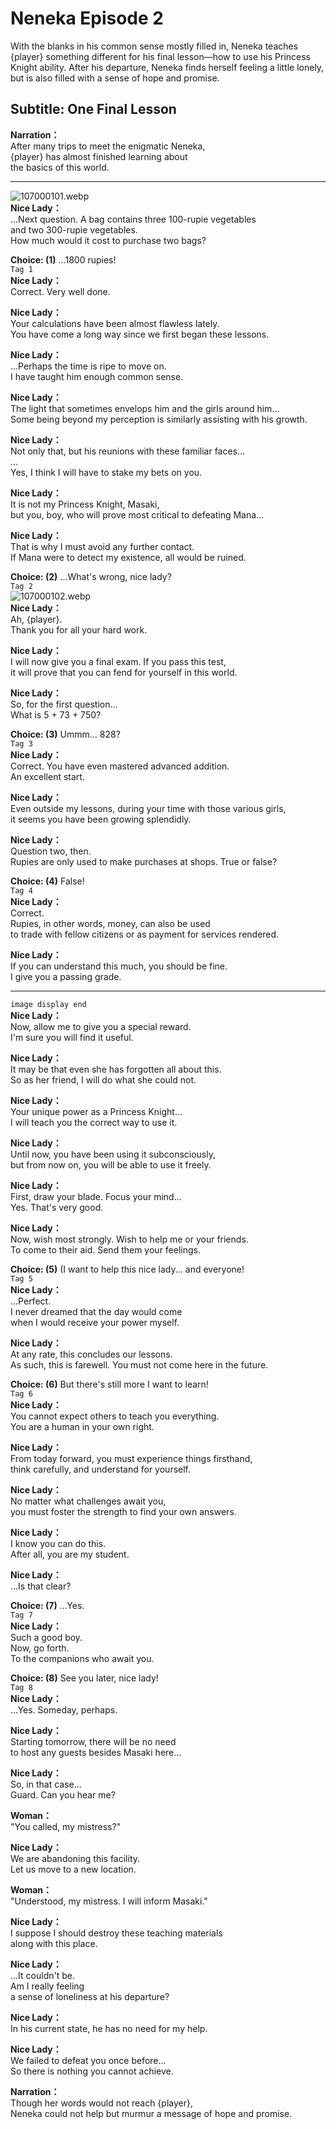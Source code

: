 # Neneka Episode 2
With the blanks in his common sense mostly filled in, Neneka teaches {player} something different for his final lesson—how to use his Princess Knight ability. After his departure, Neneka finds herself feeling a little lonely, but is also filled with a sense of hope and promise.
  
## Subtitle: One Final Lesson
  
**Narration：**  
After many trips to meet the enigmatic Neneka,  
{player} has almost finished learning about  
the basics of this world.  
  

---  
  
![107000101.webp](https://redive.estertion.win/card/story/107000101.webp)  
**Nice Lady：**  
...Next question. A bag contains three 100-rupie vegetables  
and two 300-rupie vegetables.  
How much would it cost to purchase two bags?  
  
**Choice: (1)**  ...1800 rupies!  
`Tag 1`  
**Nice Lady：**  
Correct. Very well done.  
  
**Nice Lady：**  
Your calculations have been almost flawless lately.  
You have come a long way since we first began these lessons.  
  
**Nice Lady：**  
...Perhaps the time is ripe to move on.  
I have taught him enough common sense.  
  
**Nice Lady：**  
The light that sometimes envelops him and the girls around him...  
Some being beyond my perception is similarly assisting with his growth.  
  
**Nice Lady：**  
Not only that, but his reunions with these familiar faces...  
...  
Yes, I think I will have to stake my bets on you.  
  
**Nice Lady：**  
It is not my Princess Knight, Masaki,  
but you, boy, who will prove most critical to defeating Mana...  
  
**Nice Lady：**  
That is why I must avoid any further contact.  
If Mana were to detect my existence, all would be ruined.  
  
**Choice: (2)**  ...What's wrong, nice lady?  
`Tag 2`  
![107000102.webp](https://redive.estertion.win/card/story/107000102.webp)  
**Nice Lady：**  
Ah, {player}.  
Thank you for all your hard work.  
  
**Nice Lady：**  
I will now give you a final exam. If you pass this test,  
it will prove that you can fend for yourself in this world.  
  
**Nice Lady：**  
So, for the first question...  
What is 5 + 73 + 750?  
  
**Choice: (3)**  Ummm... 828?  
`Tag 3`  
**Nice Lady：**  
Correct. You have even mastered advanced addition.  
An excellent start.  
  
**Nice Lady：**  
Even outside my lessons, during your time with those various girls,  
it seems you have been growing splendidly.  
  
**Nice Lady：**  
Question two, then.  
Rupies are only used to make purchases at shops. True or false?  
  
**Choice: (4)**  False!  
`Tag 4`  
**Nice Lady：**  
Correct.  
Rupies, in other words, money, can also be used  
to trade with fellow citizens or as payment for services rendered.  
  
**Nice Lady：**  
If you can understand this much, you should be fine.  
I give you a passing grade.  
  

---  
  
`image display end`  
**Nice Lady：**  
Now, allow me to give you a special reward.  
I'm sure you will find it useful.  
  
**Nice Lady：**  
It may be that even she has forgotten all about this.  
So as her friend, I will do what she could not.  
  
**Nice Lady：**  
Your unique power as a Princess Knight...  
I will teach you the correct way to use it.  
  
**Nice Lady：**  
Until now, you have been using it subconsciously,  
but from now on, you will be able to use it freely.  
  
**Nice Lady：**  
First, draw your blade. Focus your mind...  
Yes. That's very good.  
  
**Nice Lady：**  
Now, wish most strongly. Wish to help me or your friends.  
To come to their aid. Send them your feelings.  
  
**Choice: (5)**  (I want to help this nice lady... and everyone!  
`Tag 5`  
**Nice Lady：**  
...Perfect.  
I never dreamed that the day would come  
when I would receive your power myself.  
  
**Nice Lady：**  
At any rate, this concludes our lessons.  
As such, this is farewell. You must not come here in the future.  
  
**Choice: (6)**  But there's still more I want to learn!  
`Tag 6`  
**Nice Lady：**  
You cannot expect others to teach you everything.  
You are a human in your own right.  
  
**Nice Lady：**  
From today forward, you must experience things firsthand,  
think carefully, and understand for yourself.  
  
**Nice Lady：**  
No matter what challenges await you,  
you must foster the strength to find your own answers.  
  
**Nice Lady：**  
I know you can do this.  
After all, you are my student.  
  
**Nice Lady：**  
...Is that clear?  
  
**Choice: (7)**  ...Yes.  
`Tag 7`  
**Nice Lady：**  
Such a good boy.  
 Now, go forth.  
To the companions who await you.  
  
**Choice: (8)**  See you later, nice lady!  
`Tag 8`  
**Nice Lady：**  
...Yes. Someday, perhaps.  
  
**Nice Lady：**  
Starting tomorrow, there will be no need  
to host any guests besides Masaki here...  
  
**Nice Lady：**  
So, in that case...  
Guard. Can you hear me?  
  
**Woman：**  
\"You called, my mistress?\"  
  
**Nice Lady：**  
We are abandoning this facility.  
Let us move to a new location.  
  
**Woman：**  
\"Understood, my mistress. I will inform Masaki.\"  
  
**Nice Lady：**  
I suppose I should destroy these teaching materials  
along with this place.  
  
**Nice Lady：**  
...It couldn't be.  
 Am I really feeling  
a sense of loneliness at his departure?  
  
**Nice Lady：**  
In his current state, he has no need for my help.  
  
**Nice Lady：**  
We failed to defeat you once before...  
So there is nothing you cannot achieve.  
  
**Narration：**  
Though her words would not reach {player},  
Neneka could not help but murmur a message of hope and promise.  
